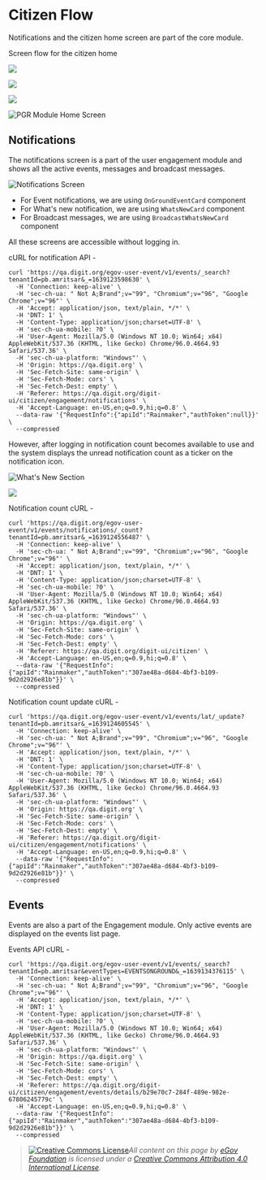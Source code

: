 # Citizen Flow

Notifications and the citizen home screen are part of the core module.

Screen flow for the citizen home

![](../../../../../.gitbook/assets/image-20211210-054617.png)

![](../../../../../.gitbook/assets/image-20211210-054628.png)

![](../../../../../.gitbook/assets/image-20211210-054642.png)

![PGR Module Home Screen](../../../../../.gitbook/assets/image-20211210-054658.png)

## Notifications <a href="#notifications" id="notifications"></a>

The notifications screen is a part of the user engagement module and shows all the active events, messages and broadcast messages.

![Notifications Screen](../../../../../.gitbook/assets/image-20211210-054818.png)

* For Event notifications, we are using `OnGroundEventCard` component
* For What's new notification, we are using `WhatsNewCard` component
* For Broadcast messages, we are using `BroadcastWhatsNewCard` component

All these screens are accessible without logging in.

cURL for notification API -

```
curl 'https://qa.digit.org/egov-user-event/v1/events/_search?tenantId=pb.amritsar&_=1639123598630' \
  -H 'Connection: keep-alive' \
  -H 'sec-ch-ua: " Not A;Brand";v="99", "Chromium";v="96", "Google Chrome";v="96"' \
  -H 'Accept: application/json, text/plain, */*' \
  -H 'DNT: 1' \
  -H 'Content-Type: application/json;charset=UTF-8' \
  -H 'sec-ch-ua-mobile: ?0' \
  -H 'User-Agent: Mozilla/5.0 (Windows NT 10.0; Win64; x64) AppleWebKit/537.36 (KHTML, like Gecko) Chrome/96.0.4664.93 Safari/537.36' \
  -H 'sec-ch-ua-platform: "Windows"' \
  -H 'Origin: https://qa.digit.org' \
  -H 'Sec-Fetch-Site: same-origin' \
  -H 'Sec-Fetch-Mode: cors' \
  -H 'Sec-Fetch-Dest: empty' \
  -H 'Referer: https://qa.digit.org/digit-ui/citizen/engagement/notifications' \
  -H 'Accept-Language: en-US,en;q=0.9,hi;q=0.8' \
  --data-raw '{"RequestInfo":{"apiId":"Rainmaker","authToken":null}}' \
  --compressed

```

However, after logging in notification count becomes available to use and the system displays the unread notification count as a ticker on the notification icon.

![What's New Section](../../../../../.gitbook/assets/image-20211210-091437.png)

![](../../../../../.gitbook/assets/image-20211210-081252.png)

Notification count cURL -

```
curl 'https://qa.digit.org/egov-user-event/v1/events/notifications/_count?tenantId=pb.amritsar&_=1639124556487' \
  -H 'Connection: keep-alive' \
  -H 'sec-ch-ua: " Not A;Brand";v="99", "Chromium";v="96", "Google Chrome";v="96"' \
  -H 'Accept: application/json, text/plain, */*' \
  -H 'DNT: 1' \
  -H 'Content-Type: application/json;charset=UTF-8' \
  -H 'sec-ch-ua-mobile: ?0' \
  -H 'User-Agent: Mozilla/5.0 (Windows NT 10.0; Win64; x64) AppleWebKit/537.36 (KHTML, like Gecko) Chrome/96.0.4664.93 Safari/537.36' \
  -H 'sec-ch-ua-platform: "Windows"' \
  -H 'Origin: https://qa.digit.org' \
  -H 'Sec-Fetch-Site: same-origin' \
  -H 'Sec-Fetch-Mode: cors' \
  -H 'Sec-Fetch-Dest: empty' \
  -H 'Referer: https://qa.digit.org/digit-ui/citizen' \
  -H 'Accept-Language: en-US,en;q=0.9,hi;q=0.8' \
  --data-raw '{"RequestInfo":{"apiId":"Rainmaker","authToken":"307ae48a-d684-4bf3-b109-9d2d2926e81b"}}' \
  --compressed

```

Notification count update cURL -

```
curl 'https://qa.digit.org/egov-user-event/v1/events/lat/_update?tenantId=pb.amritsar&_=1639124605545' \
  -H 'Connection: keep-alive' \
  -H 'sec-ch-ua: " Not A;Brand";v="99", "Chromium";v="96", "Google Chrome";v="96"' \
  -H 'Accept: application/json, text/plain, */*' \
  -H 'DNT: 1' \
  -H 'Content-Type: application/json;charset=UTF-8' \
  -H 'sec-ch-ua-mobile: ?0' \
  -H 'User-Agent: Mozilla/5.0 (Windows NT 10.0; Win64; x64) AppleWebKit/537.36 (KHTML, like Gecko) Chrome/96.0.4664.93 Safari/537.36' \
  -H 'sec-ch-ua-platform: "Windows"' \
  -H 'Origin: https://qa.digit.org' \
  -H 'Sec-Fetch-Site: same-origin' \
  -H 'Sec-Fetch-Mode: cors' \
  -H 'Sec-Fetch-Dest: empty' \
  -H 'Referer: https://qa.digit.org/digit-ui/citizen/engagement/notifications' \
  -H 'Accept-Language: en-US,en;q=0.9,hi;q=0.8' \
  --data-raw '{"RequestInfo":{"apiId":"Rainmaker","authToken":"307ae48a-d684-4bf3-b109-9d2d2926e81b"}}' \
  --compressed

```

## Events <a href="#events" id="events"></a>

Events are also a part of the Engagement module. Only active events are displayed on the events list page.

Events API cURL -

```
curl 'https://qa.digit.org/egov-user-event/v1/events/_search?tenantId=pb.amritsar&eventTypes=EVENTSONGROUND&_=1639134376115' \
  -H 'Connection: keep-alive' \
  -H 'sec-ch-ua: " Not A;Brand";v="99", "Chromium";v="96", "Google Chrome";v="96"' \
  -H 'Accept: application/json, text/plain, */*' \
  -H 'DNT: 1' \
  -H 'Content-Type: application/json;charset=UTF-8' \
  -H 'sec-ch-ua-mobile: ?0' \
  -H 'User-Agent: Mozilla/5.0 (Windows NT 10.0; Win64; x64) AppleWebKit/537.36 (KHTML, like Gecko) Chrome/96.0.4664.93 Safari/537.36' \
  -H 'sec-ch-ua-platform: "Windows"' \
  -H 'Origin: https://qa.digit.org' \
  -H 'Sec-Fetch-Site: same-origin' \
  -H 'Sec-Fetch-Mode: cors' \
  -H 'Sec-Fetch-Dest: empty' \
  -H 'Referer: https://qa.digit.org/digit-ui/citizen/engagement/events/details/b29e70c7-284f-489e-982e-67806245779c' \
  -H 'Accept-Language: en-US,en;q=0.9,hi;q=0.8' \
  --data-raw '{"RequestInfo":{"apiId":"Rainmaker","authToken":"307ae48a-d684-4bf3-b109-9d2d2926e81b"}}' \
  --compressed

```

&#x20;

> [![Creative Commons License](https://i.creativecommons.org/l/by/4.0/80x15.png)_​_](http://creativecommons.org/licenses/by/4.0/)_All content on this page by_ [_eGov Foundation_](https://egov.org.in/) _is licensed under a_ [_Creative Commons Attribution 4.0 International License_](http://creativecommons.org/licenses/by/4.0/)_._
